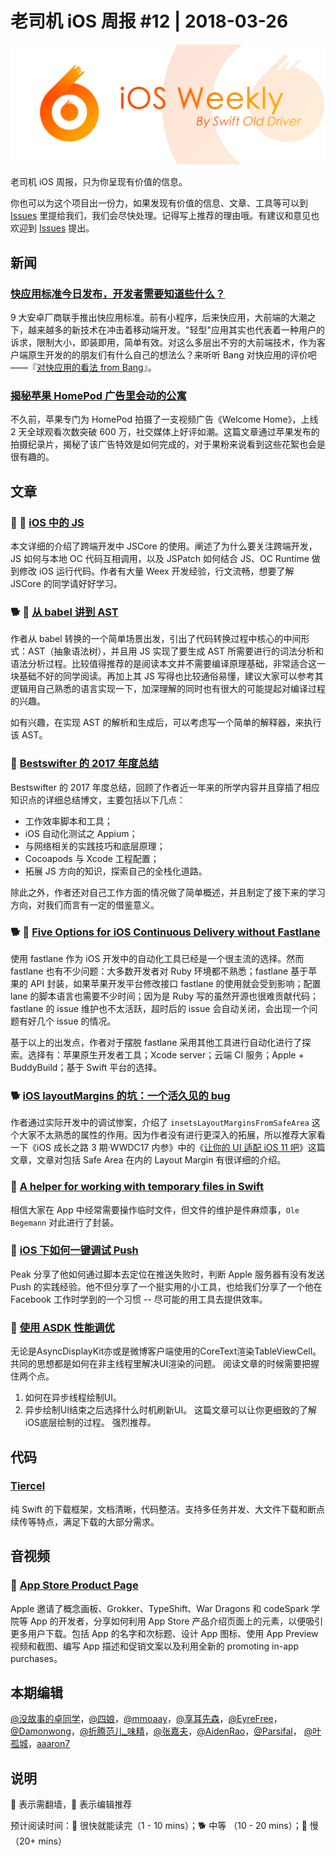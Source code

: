 # 老司机 iOS 周报 #12 | 2018-03-26

![ios-weekly](../assets/ios-weekly.png)

老司机 iOS 周报，只为你呈现有价值的信息。

你也可以为这个项目出一份力，如果发现有价值的信息、文章、工具等可以到 [Issues](https://github.com/SwiftOldDriver/iOS-Weekly/issues) 里提给我们，我们会尽快处理。记得写上推荐的理由哦。有建议和意见也欢迎到 [Issues](https://github.com/SwiftOldDriver/iOS-Weekly/issues) 提出。

## 新闻

### [快应用标准今日发布，开发者需要知道些什么？](https://mp.weixin.qq.com/s/e5UlzM82z2tM-ow6iRfJTQ)

9 大安卓厂商联手推出快应用标准。前有小程序，后来快应用，大前端的大潮之下，越来越多的新技术在冲击着移动端开发。"轻型"应用其实也代表着一种用户的诉求，限制大小，即装即用，简单有效。对这么多层出不穷的大前端技术，作为客户端原生开发的的朋友们有什么自己的想法么？来听听 Bang 对快应用的评价吧——『[对快应用的看法 from Bang](http://blog.cnbang.net/internet/3554/)』。

### [揭秘苹果 HomePod 广告里会动的公寓](http://www.ifanr.com/1000374)

不久前，苹果专门为 HomePod 拍摄了一支视频广告《Welcome Home》，上线 2 天全球观看次数突破 600 万，社交媒体上好评如潮。这篇文章通过苹果发布的拍摄纪录片，揭秘了该广告特效是如何完成的，对于果粉来说看到这些花絮也会是很有趣的。

## 文章

### 🐢 🌟 [iOS 中的 JS](https://zhuanlan.zhihu.com/p/34646281)

本文详细的介绍了跨端开发中 JSCore 的使用。阐述了为什么要关注跨端开发，JS 如何与本地 OC 代码互相调用，以及 JSPatch 如何结合 JS、OC Runtime 做到修改 iOS 运行代码。作者有大量 Weex 开发经验，行文流畅，想要了解 JSCore 的同学请好好学习。

### 🐕 🌟 [从 babel 讲到 AST](https://juejin.im/post/5ab35c3cf265da23771951a2)

作者从 babel 转换的一个简单场景出发，引出了代码转换过程中核心的中间形式：AST（抽象语法树），并且用 JS 实现了要生成 AST 所需要进行的词法分析和语法分析过程。比较值得推荐的是阅读本文并不需要编译原理基础，非常适合这一块基础不好的同学阅读。再加上其 JS 写得也比较通俗易懂，建议大家可以参考其逻辑用自己熟悉的语言实现一下，加深理解的同时也有很大的可能提起对编译过程的兴趣。

如有兴趣，在实现 AST 的解析和生成后，可以考虑写一个简单的解释器，来执行该 AST。

### 🐢 [Bestswifter 的 2017 年度总结](https://github.com/bestswifter/blog/blob/master/articles/2017-conclusion.md)

Bestswifter 的 2017 年度总结，回顾了作者近一年来的所学内容并且穿插了相应知识点的详细总结博文，主要包括以下几点：

- 工作效率脚本和工具；
- iOS 自动化测试之 Appium；
- 与网络相关的实践技巧和底层原理；
- Cocoapods 与 Xcode 工程配置；
- 拓展 JS 方向的知识，探索自己的全栈化道路。

除此之外，作者还对自己工作方面的情况做了简单概述，并且制定了接下来的学习方向，对我们而言有一定的借鉴意义。

### 🐕 🚧 [Five Options for iOS Continuous Delivery without Fastlane](https://medium.com/xcblog/five-options-for-ios-continuous-delivery-without-fastlane-2a32e05ddf3d)

使用 fastlane 作为 iOS 开发中的自动化工具已经是一个很主流的选择。然而 fastlane 也有不少问题：大多数开发者对 Ruby 环境都不熟悉；fastlane 基于苹果的 API 封装，如果苹果开发平台修改接口 fastlane 的使用就会受到影响；配置 lane 的脚本语言也需要不少时间；因为是 Ruby 写的虽然开源也很难贡献代码；fastlane 的 issue 维护也不太活跃，超时后的 issue 会自动关闭，会出现一个问题有好几个 issue 的情况。

基于以上的出发点，作者对于摆脱 fastlane 采用其他工具进行自动化进行了探索。选择有：苹果原生开发者工具；Xcode server；云端 CI 服务；Apple + BuddyBuild；基于 Swift 平台的选择。

### 🐕 [iOS layoutMargins 的坑：一个活久见的 bug](https://juejin.im/post/5aae37576fb9a028bf051a2c)

作者通过实际开发中的调试惨案，介绍了 `insetsLayoutMarginsFromSafeArea` 这个大家不太熟悉的属性的作用。因为作者没有进行更深入的拓展，所以推荐大家看一下《iOS 成长之路 3 期·WWDC17 内参》中的《[让你的 UI 适配 iOS 11 吧](https://xiaozhuanlan.com/topic/8497036152)》这篇文章，文章对包括 Safe Area 在内的 Layout Margin 有很详细的介绍。

### 🐎 [A helper for working with temporary files in Swift](https://oleb.net/blog/2018/03/temp-file-helper/)

相信大家在 App 中经常需要操作临时文件，但文件的维护是件麻烦事，`Ole Begemann` 对此进行了封装。

### 🐎 [iOS 下如何一键调试 Push](http://mrpeak.cn/blog/ios-debug-apn/)

Peak 分享了他如何通过脚本去定位在推送失败时，判断 Apple 服务器有没有发送 Push 的实践经验。他不但分享了一个挺实用的小工具，也给我们分享了一个他在 Facebook 工作时学到的一个习惯 -- 尽可能的用工具去提供效率。

### 🐢 [使用 ASDK 性能调优](https://draveness.me/asdk-rendering)

无论是AsyncDisplayKit亦或是微博客户端使用的CoreText渲染TableViewCell。共同的思想都是如何在非主线程里解决UI渲染的问题。
阅读文章的时候需要把握住两个点。
1. 如何在异步线程绘制UI。
2. 异步绘制UI结束之后选择什么时机刷新UI。
这篇文章可以让你更细致的了解iOS底层绘制的过程。
强烈推荐。

## 代码

### [Tiercel](https://github.com/Danie1s/Tiercel)

纯 Swift 的下载框架，文档清晰，代码整洁。支持多任务并发、大文件下载和断点续传等特点，满足下载的大部分需求。

## 音视频

### 🐎 [App Store Product Page](https://developer.apple.com/videos/play/insights/app-store-product-page/)

Apple 邀请了概念画板、Grokker、TypeShift、War Dragons 和 codeSpark 学院等 App 的开发者，分享如何利用 App Store 产品介绍页面上的元素，以便吸引更多用户下载。包括 App 的名字和次标题、设计 App 图标、使用 App Preview 视频和截图、编写 App 描述和促销文案以及利用全新的 promoting in-app purchases。

## 本期编辑

[@没故事的卓同学](https://weibo.com/1926303682/profile)，[@四娘](https://kemchenj.github.io)，[@mmoaay](https://weibo.com/u/1302422271)，[@享耳先森](https://github.com/iblacksun)，[@EyreFree](https://weibo.com/eyrefree777)，[@Damonwong](https://weibo.com/damonone)，[@折腾范儿_味精](http://weibo.com/agvicking)，[@张嘉夫](https://weibo.com/2949394297)，[@AidenRao](https://weibo.com/AidenRao)，[@Parsifal](https://weibo.com/parsifalchang)， [@叶孤城](https://weibo.com/u/1438670852)，[aaaron7](https://weibo.com/aaaron7)

## 说明

🚧 表示需翻墙，🌟 表示编辑推荐

预计阅读时间：🐎 很快就能读完（1 - 10 mins）；🐕 中等 （10 - 20 mins）；🐢 慢（20+ mins）


